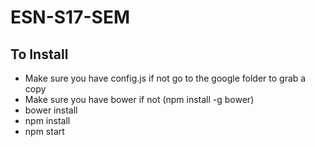 # ESN-S17-SEM

## To Install

- Make sure you have config.js if not go to the google folder to grab a copy
- Make sure you have bower if not (npm install -g bower)
- bower install
- npm install
- npm start
